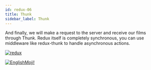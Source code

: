 ```yaml
---
id: redux-06
title: Thunk
sidebar_label: Thunk
---
```


And finally, we will make a request to the server and receive our films through Thunk. Redux itself is completely synchronous, you can use middleware like redux-thunk to handle asynchronous actions.

[![redux](/img/redux/06.gif)](https://youtu.be/-eE3ySQIV80)

[![EnglishMoji!](/img/logo/englishmoji.png)](https://link-to.app/xvh7Ush9kl)
